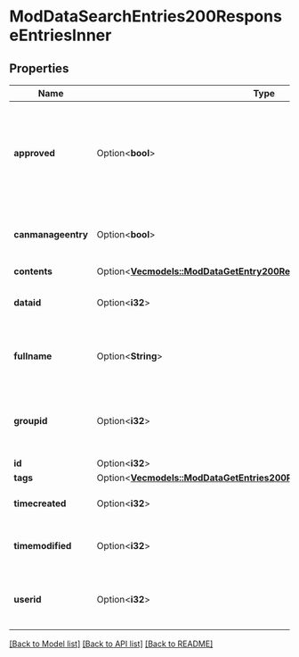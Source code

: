 # ModDataSearchEntries200ResponseEntriesInner

## Properties

Name | Type | Description | Notes
------------ | ------------- | ------------- | -------------
**approved** | Option<**bool**> | Whether the entry has been approved (if the database is configured in that way). | [optional][default to 0]
**canmanageentry** | Option<**bool**> | Whether the current user can manage this entry | [optional]
**contents** | Option<[**Vec<models::ModDataGetEntry200ResponseEntryContentsInner>**](mod_data_get_entry_200_response_entry_contents_inner.md)> |  | [optional]
**dataid** | Option<**i32**> | The database id this record belongs to. | [optional][default to 0]
**fullname** | Option<**String**> | The user who created the entry fullname. | [optional]
**groupid** | Option<**i32**> | The group id this record belongs to (0 for no groups). | [optional][default to 0]
**id** | Option<**i32**> | Record id. | [optional]
**tags** | Option<[**Vec<models::ModDataGetEntries200ResponseEntriesInnerTagsInner>**](mod_data_get_entries_200_response_entries_inner_tags_inner.md)> |  | [optional]
**timecreated** | Option<**i32**> | Time the record was created. | [optional][default to 0]
**timemodified** | Option<**i32**> | Last time the record was modified. | [optional][default to 0]
**userid** | Option<**i32**> | The id of the user who created the record. | [optional][default to 0]

[[Back to Model list]](../README.md#documentation-for-models) [[Back to API list]](../README.md#documentation-for-api-endpoints) [[Back to README]](../README.md)


